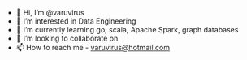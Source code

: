 - 👋 Hi, I’m @varuvirus
- 👀 I’m interested in Data Engineering 
- 🌱 I’m currently learning go, scala, Apache Spark, graph databases
- 💞️ I’m looking to collaborate on 
- 📫 How to reach me - varuvirus@hotmail.com

<!---
varuvirus/varuvirus is a ✨ special ✨ repository because its `README.md` (this file) appears on your GitHub profile.
You can click the Preview link to take a look at your changes.
--->
